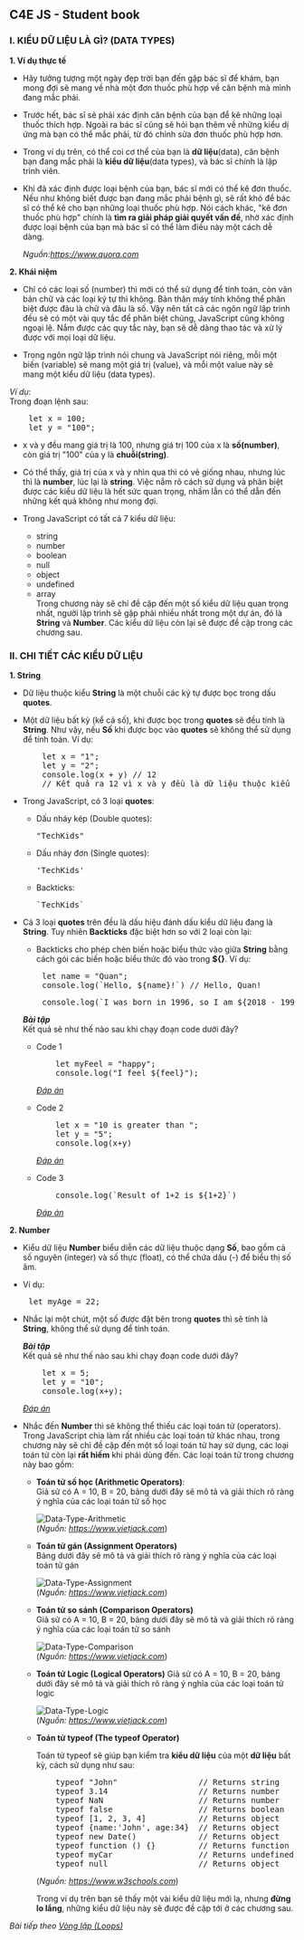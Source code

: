 ## C4E JS - Student book

### I. KIỂU DỮ LIỆU LÀ GÌ? (DATA TYPES)
**1. Ví dụ thực tế**
-   Hãy tưởng tượng một ngày đẹp trời bạn đến gặp bác sĩ để khám, bạn mong đợi sẽ mang về nhà một đơn thuốc phù hợp về căn bệnh mà mình đang mắc phải.

-   Trước hết, bác sĩ sẽ phải xác định căn bệnh của bạn để kê những loại thuốc thích hợp. Ngoài ra bác sĩ cũng sẽ hỏi bạn thêm về những kiểu dị ứng mà bạn có thể mắc phải, từ đó chỉnh sửa đơn thuốc phù hợp hơn.

-   Trong ví dụ trên, có thể coi cơ thể của bạn là **dữ liệu**(data), căn bệnh bạn đang mắc phải là **kiểu dữ liệu**(data types), và bác sĩ chính là lập trình viên.

-   Khi đã xác định được loại bệnh của bạn, bác sĩ mới có thể kê đơn thuốc. Nếu như không biết được bạn đang mắc phải bệnh gì, sẽ rất khó để bác sĩ có thể kê cho bạn những loại thuốc phù hợp. Nói cách khác, "kê đơn thuốc phù hợp" chính là **tìm ra giải pháp giải quyết vấn đề**, nhờ xác định được loại bệnh của bạn mà bác sĩ có thể làm điều này một cách dễ dàng.

    *Nguồn:https://www.quora.com*

**2. Khái niệm**  

-   Chỉ có các loại số (number) thì mới có thể sử dụng để tính toán, còn văn bản chữ và các loại ký tự thì không. Bản thân máy tính không thể phân biệt được đâu là chữ và đâu là số. Vậy nên tất cả các ngôn ngữ lập trình đều sẽ có một vài quy tắc để phân biệt chúng, JavaScript cũng không ngoại lệ. Nắm được các quy tắc này, bạn sẽ dễ dàng thao tác và xử lý được với mọi loại dữ liệu.

-   Trong ngôn ngữ lập trình nói chung và JavaScript nói riêng, mỗi một biến (variable) sẽ mang một giá trị (value), và mỗi một value này sẽ mang một kiểu dữ liệu (data types).

*Ví dụ*:  
Trong đoạn lệnh sau:
<pre>
    let x = 100;
    let y = "100";
</pre>
-   x và y đều mang giá trị là 100, nhưng giá trị 100 của x là **số(number)**, còn giá trị "100" của y là **chuỗi(string)**.

-   Có thể thấy, giá trị của x và y nhìn qua thì có vẻ giống nhau, nhưng lúc thì là **number**, lúc lại là **string**. Việc nắm rõ cách sử dụng và phân biệt được các kiểu dữ liệu là hết sức quan trọng, nhầm lẫn có thể dẫn đến những kết quả không như mong đợi.

-   Trong JavaScript có tất cả 7 kiểu dữ liệu:
    -   string
    -   number
    -   boolean
    -   null
    -   object
    -   undefined
    -   array  
Trong chương này sẽ chỉ đề cập đến một số kiểu dữ liệu quan trọng nhất, người lập trình sẽ gặp phải nhiều nhất trong một dự án, đó là **String** và **Number**. Các kiểu dữ liệu còn lại sẽ được đề cập trong các chương sau.

### II. CHI TIẾT CÁC KIỂU DỮ LIỆU
**1. String**
-   Dữ liệu thuộc kiểu **String** là một chuỗi các ký tự được bọc trong dấu **quotes**. 
-   Một dữ liệu bất kỳ (kể cả số), khi được bọc trong **quotes** sẽ đều tính là **String**. Như vậy, nếu **Số** khi được bọc vào **quotes** sẽ không thể sử dụng để tính toán. Ví dụ:  
    <pre>
        let x = "1";
        let y = "2";
        console.log(x + y) // 12
        // Kết quả ra 12 vì x và y đều là dữ liệu thuộc kiểu String, nên phép cộng là hành động nối String, không phải là phép cộng trong toán học.
    </pre>

-   Trong JavaScript, có 3 loại **quotes**:
    -   Dấu nháy kép (Double quotes): 
        <pre>"TechKids"</pre>
    -   Dấu nháy đơn (Single quotes):
        <pre>'TechKids'</pre>
    -   Backticks:
        <pre>`TechKids`</pre>
-   Cả 3 loại **quotes** trên đều là dấu hiệu đánh dấu kiểu dữ liệu đang là **String**. Tuy nhiên **Backticks** đặc biệt hơn so với 2 loại còn lại:
    -   Backticks cho phép chèn biến hoặc biểu thức vào giữa **String** bằng cách gói các biến hoặc biểu thức đó vào trong **${}**. Ví dụ:  
    <pre>
        let name = "Quan";
        console.log(`Hello, ${name}!`) // Hello, Quan!
    </pre>
    <pre>
        console.log(`I was born in 1996, so I am ${2018 - 1996} years old.`) // I was born in 1996, so I am 22 years old.
    </pre>

    <i>**Bài tập**</i>  
    Kết quả sẽ như thế nào sau khi chạy đoạn code dưới đây?
    -   Code 1
        <pre>
            let myFeel = "happy";
            console.log("I feel ${feel}");
        </pre>
        *[Đáp án](result-1.md)*

    -   Code 2
        <pre>
            let x = "10 is greater than ";
            let y = "5";
            console.log(x+y)
        </pre>
        *[Đáp án](result-2.md)*

    -   Code 3
        <pre>
            console.log(`Result of 1+2 is ${1+2}`)
        </pre>
        *[Đáp án](result-3.md)*

    
**2. Number**
-   Kiểu dữ liệu **Number** biểu diễn các dữ liệu thuộc dạng **Số**, bao gồm cả số nguyên (integer) và số thực (float), có thể chứa dấu (-) để biểu thị số âm. 

-   Ví dụ:  
<pre>
    let myAge = 22;
</pre>

-   Nhắc lại một chút, một số được đặt bên trong **quotes** thì sẽ tính là **String**, không thể sử dụng để tính toán.  

    <i>**Bài tập**</i>  
    Kết quả sẽ như thế nào sau khi chạy đoạn code dưới đây?
    <pre>
        let x = 5;
        let y = "10";
        console.log(x+y);
    </pre>
    *[Đáp án](result-4.md)*

-   Nhắc đến **Number** thì sẽ không thể thiếu các loại toán tử (operators). Trong JavaScript chia làm rất nhiều các loại toán tử khác nhau, trong chương này sẽ chỉ đề cập đến một số loại toán tử hay sử dụng, các loại toán tử còn lại **rất hiếm** khi phải dùng đến. Các loại toán tử trong chương này bao gồm:

    -   **Toán tử số học (Arithmetic Operators)**:  
        Giả sử có A = 10, B = 20, bảng dưới đây sẽ mô tả và giải thích rõ ràng ý nghĩa của các loại toán tử số học

        ![Data-Type-Arithmetic](../images/data_types/data_types_arithmetic.png)  
        (*Nguồn: https://www.vietjack.com*)

    -   **Toán tử gán (Assignment Operators)**  
        Bảng dưới đây sẽ mô tả và giải thích rõ ràng ý nghĩa của các loại toán tử gán  

        ![Data-Type-Assignment](../images/data_types/data_types_assign.png)  
        (*Nguồn: https://www.vietjack.com*)

    -   **Toán tử so sánh (Comparison Operators)**  
        Giả sử có A = 10, B = 20, bảng dưới đây sẽ mô tả và giải thích rõ ràng ý nghĩa của các loại toán tử so sánh

        ![Data-Type-Comparison](../images/data_types/data_types_comparison.png)  
        (*Nguồn: https://www.vietjack.com*)

    -   **Toán tử Logic (Logical Operators)**
        Giả sử có A = 10, B = 20, bảng dưới đây sẽ mô tả và giải thích rõ ràng ý nghĩa của các loại toán tử logic  

        ![Data-Type-Logic](../images/data_types/data_types_logical.png)  
        (*Nguồn: https://www.vietjack.com*)

    -   **Toán tử typeof (The typeof Operator)**  
        
        Toán tử typeof sẽ giúp bạn kiểm tra **kiểu dữ liệu** của một **dữ liệu** bất kỳ, cách sử dụng như sau:
        <pre>
            typeof "John"                 // Returns string 
            typeof 3.14                   // Returns number
            typeof NaN                    // Returns number
            typeof false                  // Returns boolean
            typeof [1, 2, 3, 4]           // Returns object
            typeof {name:'John', age:34}  // Returns object
            typeof new Date()             // Returns object
            typeof function () {}         // Returns function
            typeof myCar                  // Returns undefined (if myCar is not declared)
            typeof null                   // Returns object
        </pre>  
        (*Nguồn: https://www.w3schools.com*)
        
        Trong ví dụ trên bạn sẽ thấy một vài kiểu dữ liệu mới lạ, nhưng **đừng lo lắng**, những kiểu dữ liệu này sẽ được đề cập tới ở các chương sau.  

*Bài tiếp theo [Vòng lặp (Loops)](../loops/loops.md)*
    






